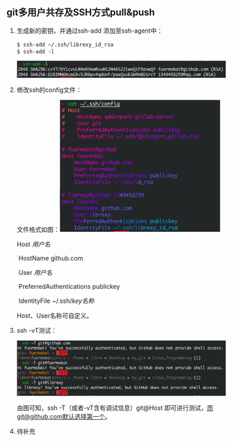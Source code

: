 ## git多用户共存及SSH方式pull&push

1. 生成新的密钥，并通过ssh-add 添加至ssh-agent中：

   ```shell
   $ ssh-add ~/.ssh/librexy_id_rsa
   $ ssh-add -l
   ```

   ![image-20201223154647622](git.assets/image-20201223154647622.png)

2. 修改ssh的config文件：

   文件格式如图：![image-20201223154849097](git.assets/image-20201223154849097.png)

   Host *用户名*

   ​		HostName github.com

   ​		User *用户名*

   ​		PreferredAuthentications publickey

   ​		IdentityFile ~/.ssh/*key名称*

   Host、User名称可自定义。

3. ssh -vT测试：

   ![image-20201223155303468](git.assets/image-20201223155303468.png)

   由图可知，ssh -T（或者-vT含有调试信息）git@Host 即可进行测试，而git@github.com默认选择第一个。

4. 待补充